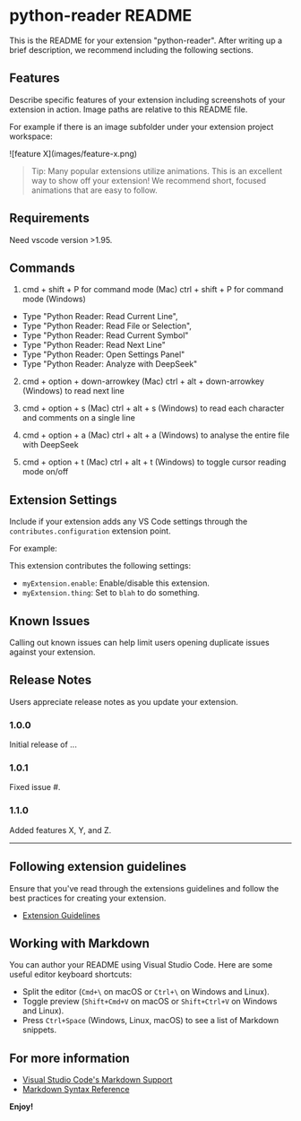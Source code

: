 # python-reader README

This is the README for your extension "python-reader". After writing up a brief description, we recommend including the following sections.

## Features

Describe specific features of your extension including screenshots of your extension in action. Image paths are relative to this README file.

For example if there is an image subfolder under your extension project workspace:

\!\[feature X\]\(images/feature-x.png\)

> Tip: Many popular extensions utilize animations. This is an excellent way to show off your extension! We recommend short, focused animations that are easy to follow.

## Requirements

Need vscode version >1.95.

## Commands

1. cmd + shift + P for command mode (Mac)
ctrl + shift + P for command mode (Windows)
- Type "Python Reader: Read Current Line",
- Type "Python Reader: Read File or Selection",
- Type "Python Reader: Read Current Symbol"
- Type "Python Reader: Read Next Line"
- Type "Python Reader: Open Settings Panel"
- Type "Python Reader: Analyze with DeepSeek"

2. cmd + option + down-arrowkey (Mac)
ctrl + alt + down-arrowkey (Windows)
    to read next line

3. cmd + option + s (Mac)
ctrl + alt + s (Windows)
    to read each character and comments on a single line

4. cmd + option + a (Mac)
ctrl + alt + a (Windows)
    to analyse the entire file with DeepSeek

5. cmd + option + t (Mac)
ctrl + alt + t (Windows)
    to toggle cursor reading mode on/off


## Extension Settings

Include if your extension adds any VS Code settings through the `contributes.configuration` extension point.

For example:

This extension contributes the following settings:

* `myExtension.enable`: Enable/disable this extension.
* `myExtension.thing`: Set to `blah` to do something.

## Known Issues

Calling out known issues can help limit users opening duplicate issues against your extension.

## Release Notes

Users appreciate release notes as you update your extension.

### 1.0.0

Initial release of ...

### 1.0.1

Fixed issue #.

### 1.1.0

Added features X, Y, and Z.

---

## Following extension guidelines

Ensure that you've read through the extensions guidelines and follow the best practices for creating your extension.

* [Extension Guidelines](https://code.visualstudio.com/api/references/extension-guidelines)

## Working with Markdown

You can author your README using Visual Studio Code. Here are some useful editor keyboard shortcuts:

* Split the editor (`Cmd+\` on macOS or `Ctrl+\` on Windows and Linux).
* Toggle preview (`Shift+Cmd+V` on macOS or `Shift+Ctrl+V` on Windows and Linux).
* Press `Ctrl+Space` (Windows, Linux, macOS) to see a list of Markdown snippets.

## For more information

* [Visual Studio Code's Markdown Support](http://code.visualstudio.com/docs/languages/markdown)
* [Markdown Syntax Reference](https://help.github.com/articles/markdown-basics/)

**Enjoy!**
